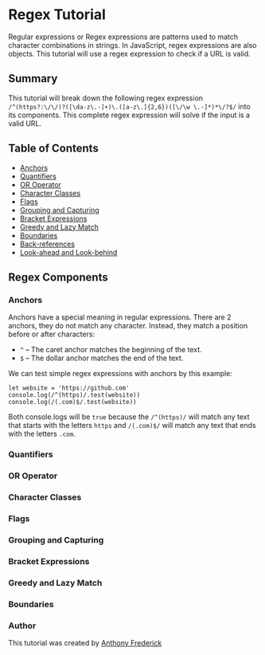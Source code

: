 # Regex Tutorial

Regular expressions or Regex expressions are patterns used to match character combinations in strings. In JavaScript, regex expressions are also objects. This tutorial will use a regex expression to check if a URL is valid.

## Summary

This tutorial will break down the following regex expression ```/^(https?:\/\/)?([\da-z\.-]+)\.([a-z\.]{2,6})([\/\w \.-]*)*\/?$/``` into its components. This complete regex expression will solve if the input is a valid URL.

## Table of Contents

- [Anchors](#anchors)
- [Quantifiers](#quantifiers)
- [OR Operator](#or-operator)
- [Character Classes](#character-classes)
- [Flags](#flags)
- [Grouping and Capturing](#grouping-and-capturing)
- [Bracket Expressions](#bracket-expressions)
- [Greedy and Lazy Match](#greedy-and-lazy-match)
- [Boundaries](#boundaries)
- [Back-references](#back-references)
- [Look-ahead and Look-behind](#look-ahead-and-look-behind)

## Regex Components

### Anchors

Anchors have a special meaning in regular expressions. There are 2 anchors, they do not match any character. Instead, they match a position before or after characters:
  - `^` – The caret anchor matches the beginning of the text.
  - `$` – The dollar anchor matches the end of the text.

We can test simple regex expressions with anchors by this example:

```
let website = 'https://github.com'
console.log(/^(https)/.test(website))
console.log(/(.com)$/.test(website))
```

Both console.logs will be `true` because the `/^(https)/` will match any text that starts with the letters `https` and `/(.com)$/` will match any text that ends with the letters `.com`.

### Quantifiers

### OR Operator

### Character Classes

### Flags

### Grouping and Capturing

### Bracket Expressions

### Greedy and Lazy Match

### Boundaries

### Author

This tutorial was created by [Anthony Frederick](https://github.com/AnthonyFrederick7)
